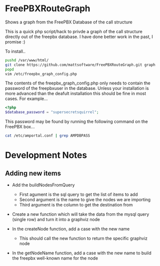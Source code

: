 FreePBXRouteGraph
=================

Shows a graph from the FreePBX Database of the call structure

This is a quick php script/hack to privde a graph of the call structure directly out of the freepbx database. I have done better work in the past, I promise :)

To install..

```bash
pushd /var/www/html/
git clone https://github.com/mattsoftware/FreePBXRouteGraph.git graph
popd
vim /etc/freepbx_graph_config.php
```

The contents of the freepbx_graph_config.php only needs to contain the password of the freepbxuser in the database. Unless 
your installation is more advanced than the deafult installation this should be fine in most cases. For example...

```php
<?php
$database_password = "supersecretsquirrel";
```

This password may be found by running the following command on the FreePBX box...

```bash
cat /etc/amportal.conf | grep AMPDBPASS
```

Development Notes
=================

Adding new items
----------------

* Add the buildNodesFromQuery
  * First agument is the sql query to get the list of items to add
  * Second argument is the name to give the nodes we are importing
  * Third argument is the column to get the destination from

* Create a new function which will take the data from the mysql query (single row) and turn it into a graphviz node

* In the createNode function, add a case with the new name
  * This should call the new function to return the specific graphviz node

* In the getNodeName function, add a case with the new name to build the freepbx well-known name for the node

